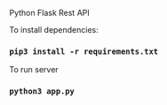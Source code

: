 Python Flask Rest API

To install dependencies:
### `pip3 install -r requirements.txt`

To run server

### `python3 app.py`